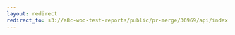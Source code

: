 ```yaml
---
layout: redirect
redirect_to: s3://a8c-woo-test-reports/public/pr-merge/36969/api/index.html
---
```

